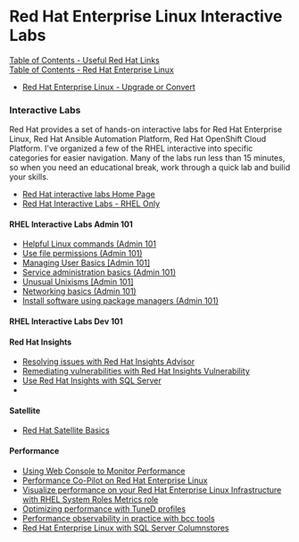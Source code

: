 # Red Hat Enterprise Linux Interactive Labs


[Table of Contents - Useful Red Hat Links](https://github.com/pslucas0212/UsefulRedHatLinks)  
[Table of Contents - Red Hat Enterprise Linux](https://github.com/pslucas0212/Red-Hat-Enterprise-Linux-Table-of-Contents)

- [Red Hat Enterprise Linux - Upgrade or Convert](https://github.com/pslucas0212/RHEL-Upgrade-Convert-Useful-links/)

### Interactive Labs
Red Hat provides a set of hands-on interactive labs for Red Hat Enterprise Linux, Red Hat Ansible Automation Platform, Red Hat OpenShift Cloud Platform.  I've organized a few of the RHEL interactive into specific categories for easier navigation.  Many of the labs run less than 15 minutes, so when you need an educational break, work through a quick lab and builid your skills.

- [Red Hat interactive labs Home Page](https://www.redhat.com/en/interactive-labs)
- [Red Hat Interactive Labs - RHEL Only](https://www.redhat.com/en/interactive-labs/enterprise-linux)

#### RHEL Interactive Labs Admin 101
- [Helpful Linux commands (Admin 101](https://www.redhat.com/en/interactive-labs/helpful-linux-commands)
- [Use file permissions (Admin 101)](https://www.redhat.com/en/interactive-labs/use-file-permissions)
- [Managing User Basics [Admin 101]](https://zero.demo.redhat.com/lab/zt-rhel.zt-user-basics.prod)
- [Service administration basics (Admin 101)](https://www.redhat.com/en/interactive-labs/service-administration-basics)
- [Unusual Unixisms [Admin 101]](https://www.redhat.com/en/interactive-labs/unusual-unixisms-admin-101)
- [Networking basics (Admin 101)](https://www.redhat.com/en/interactive-labs/networking-basics-admin-101)
- [Install software using package managers (Admin 101)](https://www.redhat.com/en/interactive-labs/install-software-using-package-managers)

#### RHEL Interactive Labs Dev 101

#### Red Hat Insights
- [Resolving issues with Red Hat Insights Advisor](https://www.redhat.com/en/interactive-labs/resolve-issues-red-hat-insights-advisor-functionality)
- [Remediating vulnerabilities with Red Hat Insights Vulnerability](https://www.redhat.com/en/interactive-labs/remediating-vulnerabilities-with-red-hat-insights)
- [Use Red Hat Insights with SQL Server](https://www.redhat.com/en/interactive-labs/use-red-hat-insights-sql-server)
- 

#### Satellite
- [Red Hat Satellite Basics](https://www.redhat.com/en/satellite-basics-lab)

#### Performance
- [Using Web Console to Monitor Performance](https://www.redhat.com/en/interactive-labs/use-web-console-monitor-performance)
- [Performance Co-Pilot on Red Hat Enterprise Linux](https://www.redhat.com/en/interactive-labs/performance-co-pilot-red-hat-enterprise-linux)
- [Visualize performance on your Red Hat Enterprise Linux Infrastructure with RHEL System Roles Metrics role](https://www.redhat.com/en/interactive-labs/visualize-performance-red-hat-enterprise-linux-infrastructure)
- [Optimizing performance with TuneD profiles](https://www.redhat.com/en/interactive-labs/optimize-performance-with-tuned-profiles)
- [Performance observability in practice with bcc tools](https://www.redhat.com/en/interactive-labs/performance-observability-in-practice-bcc-tools)
- [Red Hat Enterprise Linux with SQL Server Columnstores](https://www.redhat.com/en/interactive-labs/red-hat-enterprise-linux-sql-server-columnstores)


